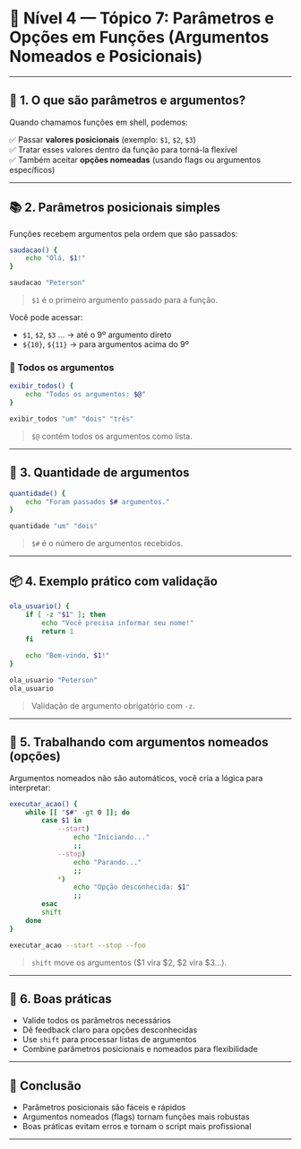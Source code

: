 
# 🔵 Nível 4 — Tópico 7: Parâmetros e Opções em Funções (Argumentos Nomeados e Posicionais)

---

## 📖 1. O que são parâmetros e argumentos?

Quando chamamos funções em shell, podemos:

✅ Passar **valores posicionais** (exemplo: `$1`, `$2`, `$3`)  
✅ Tratar esses valores dentro da função para torná-la flexível  
✅ Também aceitar **opções nomeadas** (usando flags ou argumentos específicos)

---

## 📚 2. Parâmetros posicionais simples

Funções recebem argumentos pela ordem que são passados:

```bash
saudacao() {
    echo "Olá, $1!"
}

saudacao "Peterson"
```

> `$1` é o primeiro argumento passado para a função.

Você pode acessar:

- `$1`, `$2`, `$3` ... → até o 9º argumento direto  
- `${10}`, `${11}` → para argumentos acima do 9º

### 📌 Todos os argumentos

```bash
exibir_todos() {
    echo "Todos os argumentos: $@"
}

exibir_todos "um" "dois" "três"
```

> `$@` contém todos os argumentos como lista.

---

## 🧹 3. Quantidade de argumentos

```bash
quantidade() {
    echo "Foram passados $# argumentos."
}

quantidade "um" "dois"
```

> `$#` é o número de argumentos recebidos.

---

## 📦 4. Exemplo prático com validação

```bash
ola_usuario() {
    if [ -z "$1" ]; then
        echo "Você precisa informar seu nome!"
        return 1
    fi

    echo "Bem-vindo, $1!"
}

ola_usuario "Peterson"
ola_usuario
```

> Validação de argumento obrigatório com `-z`.

---

## 🧠 5. Trabalhando com argumentos nomeados (opções)

Argumentos nomeados não são automáticos, você cria a lógica para interpretar:

```bash
executar_acao() {
    while [[ "$#" -gt 0 ]]; do
        case $1 in
            --start)
                echo "Iniciando..."
                ;;
            --stop)
                echo "Parando..."
                ;;
            *)
                echo "Opção desconhecida: $1"
                ;;
        esac
        shift
    done
}

executar_acao --start --stop --foo
```

> `shift` move os argumentos ($1 vira $2, $2 vira $3...).

---

## 🚦 6. Boas práticas

- Valide todos os parâmetros necessários
- Dê feedback claro para opções desconhecidas
- Use `shift` para processar listas de argumentos
- Combine parâmetros posicionais e nomeados para flexibilidade

---

## 🎯 Conclusão

- Parâmetros posicionais são fáceis e rápidos
- Argumentos nomeados (flags) tornam funções mais robustas
- Boas práticas evitam erros e tornam o script mais profissional

---
